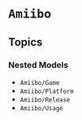 # ``Amiibo``

## Topics

### Nested Models

- ``Amiibo/Game``
- ``Amiibo/Platform``
- ``Amiibo/Release``
- ``Amiibo/Usage``
